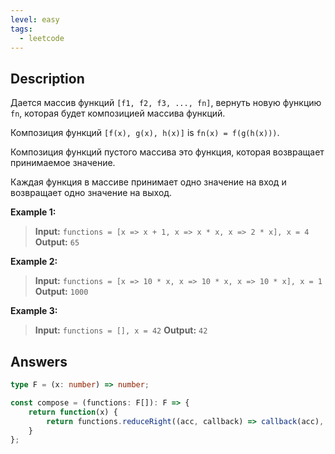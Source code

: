 ```yaml
---
level: easy
tags:
  - leetcode
---
```

## Description

Дается массив функций `[f1, f2, f3, ..., fn]`, вернуть новую функцию `fn`, которая будет композицией массива функций.

Композиция функций `[f(x), g(x), h(x)]` is `fn(x) = f(g(h(x)))`.

Композиция функций пустого массива это функция, которая возвращает принимаемое значение.

Каждая функция в массиве принимает одно значение на вход и возвращает одно значение на выход.

**Example 1:**
>**Input:** `functions = [x => x + 1, x => x * x, x => 2 * x], x = 4`
>**Output:** `65`

**Example 2:**
>**Input:** `functions = [x => 10 * x, x => 10 * x, x => 10 * x], x = 1`
>**Output:** `1000`

**Example 3:**
>**Input:** `functions = [], x = 42`
>**Output:** `42`

## Answers

```typescript
type F = (x: number) => number;

const compose = (functions: F[]): F => {
	return function(x) {
        return functions.reduceRight((acc, callback) => callback(acc), x)
    }
};

```
